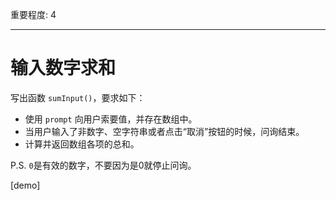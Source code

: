 重要程度: 4

---

# 输入数字求和

写出函数 `sumInput()`，要求如下：

- 使用 `prompt` 向用户索要值，并存在数组中。
- 当用户输入了非数字、空字符串或者点击“取消”按钮的时候，问询结束。
- 计算并返回数组各项的总和。

P.S. `0`是有效的数字，不要因为是0就停止问询。

[demo]
